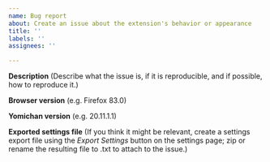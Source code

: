 ```yaml
---
name: Bug report
about: Create an issue about the extension's behavior or appearance
title: ''
labels: ''
assignees: ''

---
```


**Description**
(Describe what the issue is, if it is reproducible, and if possible, how to reproduce it.)

**Browser version**
(e.g. Firefox 83.0)

**Yomichan version**
(e.g. 20.11.1.1)

**Exported settings file**
(If you think it might be relevant, create a settings export file using the _Export Settings_ button on the settings page; zip or rename the resulting file to .txt to attach to the issue.)
